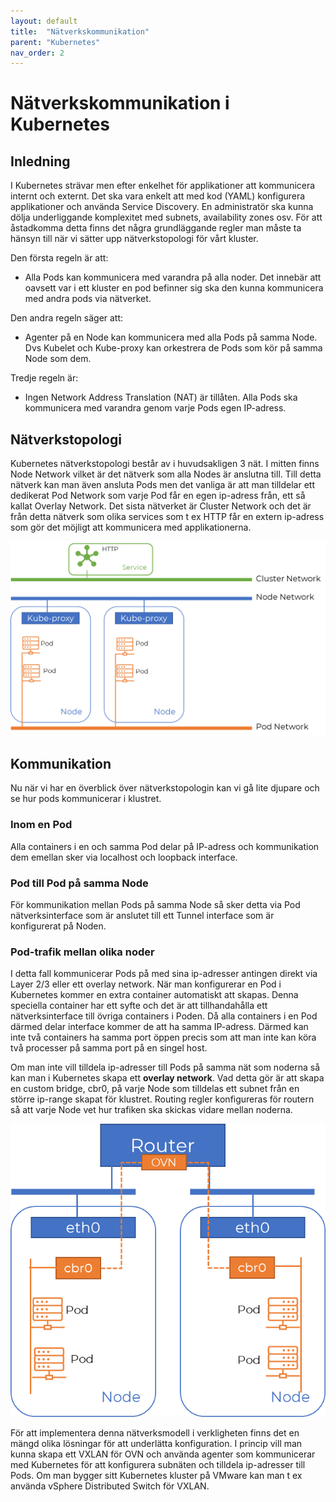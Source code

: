 ```yaml
---
layout: default
title:  "Nätverkskommunikation"
parent: "Kubernetes"
nav_order: 2
---
```

# Nätverkskommunikation i Kubernetes

## Inledning
I Kubernetes strävar men efter enkelhet för applikationer att kommunicera internt och externt. Det ska vara enkelt att med kod (YAML) konfigurera applikationer och använda Service Discovery. En administratör ska kunna dölja underliggande komplexitet med subnets, availability zones osv. För att åstadkomma detta finns det några grundläggande regler man måste ta hänsyn till när vi sätter upp nätverkstopologi för vårt kluster.

Den första regeln är att:

- Alla Pods kan kommunicera med varandra på alla noder. Det innebär att oavsett var i ett kluster en pod befinner sig ska den kunna kommunicera med andra pods via nätverket.

Den andra regeln säger att:

- Agenter på en Node kan kommunicera med alla Pods på samma Node. Dvs Kubelet och Kube-proxy kan orkestrera de Pods som kör på samma Node som dem.

Tredje regeln är:

- Ingen Network Address Translation (NAT) är tillåten. Alla Pods ska kommunicera med varandra genom varje Pods egen IP-adress.

## Nätverkstopologi
Kubernetes nätverkstopologi består av i huvudsakligen 3 nät. I mitten finns Node Network vilket är det nätverk som alla Nodes är anslutna till. Till detta nätverk kan man även ansluta Pods men det vanliga är att man tilldelar ett dedikerat Pod Network som varje Pod får en egen ip-adress från, ett så kallat Overlay Network. Det sista nätverket är Cluster Network och det är från detta nätverk som olika services som t ex HTTP får en extern ip-adress som gör det möjligt att kommunicera med applikationerna.

![Kubernetes nätverkstopologi](/assets/images/kube_net_topo.png)

## Kommunikation
Nu när vi har en överblick över nätverkstopologin kan vi gå lite djupare och se hur pods kommunicerar i klustret.

### Inom en Pod
Alla containers i en och samma Pod delar på IP-adress och kommunikation dem emellan sker via localhost och loopback interface.

### Pod till Pod på samma Node
För kommunikation mellan Pods på samma Node så sker detta via Pod nätverksinterface som är anslutet till ett Tunnel interface som är konfigurerat på Noden.

### Pod-trafik mellan olika noder
I detta fall kommunicerar Pods på med sina ip-adresser antingen direkt via Layer 2/3 eller ett overlay network. När man konfigurerar en Pod i Kubernetes kommer en extra container automatiskt att skapas. Denna speciella container har ett syfte och det är att tillhandahålla ett nätverksinterface till övriga containers i Poden. Då alla containers i en Pod därmed delar interface kommer de att ha samma IP-adress. Därmed kan inte två containers ha samma port öppen precis som att man inte kan köra två processer på samma port på en singel host.

Om man inte vill tilldela ip-adresser till Pods på samma nät som noderna så kan man i Kubernetes skapa ett **overlay network**. Vad detta gör är att skapa en custom bridge, cbr0, på varje Node som tilldelas ett subnet från en större ip-range skapat för klustret. Routing regler konfigureras för routern så att varje Node vet hur trafiken ska skickas vidare mellan noderna. 

![Overlay Network](/assets/images/kube_net_overlay.png)

För att implementera denna nätverksmodell i verkligheten finns det en mängd olika lösningar för att underlätta konfiguration. I princip vill man kunna skapa ett VXLAN för OVN och använda agenter som kommunicerar med Kubernetes för att konfigurera subnäten och tilldela ip-adresser till Pods. Om man bygger sitt Kubernetes kluster på VMware kan man t ex använda vSphere Distributed Switch för VXLAN.